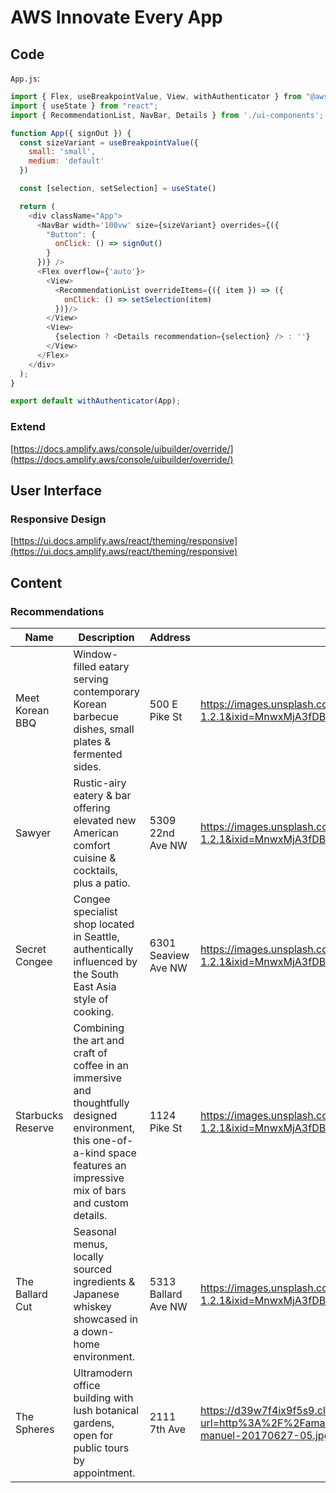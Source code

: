 # AWS Innovate Every App

## Code

`App.js`:

```javascript
import { Flex, useBreakpointValue, View, withAuthenticator } from "@aws-amplify/ui-react";
import { useState } from "react";
import { RecommendationList, NavBar, Details } from './ui-components';

function App({ signOut }) {
  const sizeVariant = useBreakpointValue({
    small: 'small',
    medium: 'default'
  })

  const [selection, setSelection] = useState()

  return (
    <div className="App">
      <NavBar width='100vw' size={sizeVariant} overrides={({
        "Button": {
          onClick: () => signOut()
        }
      })} />
      <Flex overflow={'auto'}>
        <View>
          <RecommendationList overrideItems={({ item }) => ({
            onClick: () => setSelection(item)
          })}/>
        </View>
        <View>
          {selection ? <Details recommendation={selection} /> : ''}
        </View>
      </Flex>
    </div>
  );
}

export default withAuthenticator(App);
```

### Extend

[https://docs.amplify.aws/console/uibuilder/override/](https://docs.amplify.aws/console/uibuilder/override/)

## User Interface

### Responsive Design

[https://ui.docs.amplify.aws/react/theming/responsive](https://ui.docs.amplify.aws/react/theming/responsive)

## Content

### Recommendations

| Name | Description | Address | Cover Image | Credits |
| ---- | ----------- | ------- | ----------- | ------- |
| Meet Korean BBQ | Window-filled eatary serving contemporary Korean barbecue dishes, small plates & fermented sides. | 500 E Pike St | https://images.unsplash.com/photo-1632558610168-8377309e34c7?ixlib=rb-1.2.1&ixid=MnwxMjA3fDB8MHxwaG90by1wYWdlfHx8fGVufDB8fHx8&auto=format&fit=crop&w=1000&q=80 | https://unsplash.com/photos/Fy1DsvIY5Tc |
| Sawyer | Rustic-airy eatery & bar offering elevated new American comfort cuisine & cocktails, plus a patio. | 5309 22nd Ave NW | https://images.unsplash.com/photo-1595295333158-4742f28fbd85?ixlib=rb-1.2.1&ixid=MnwxMjA3fDB8MHxwaG90by1wYWdlfHx8fGVufDB8fHx8&auto=format&fit=crop&w=880&q=80 | https://unsplash.com/photos/17ZU9BPy_Q4 |
| Secret Congee | Congee specialist shop located in Seattle, authentically influenced by the South East Asia style of cooking. | 6301 Seaview Ave NW | https://images.unsplash.com/photo-1653860468845-a53ac4b1059a?ixlib=rb-1.2.1&ixid=MnwxMjA3fDB8MHxwaG90by1wYWdlfHx8fGVufDB8fHx8&auto=format&fit=crop&w=1170&q=80 | https://unsplash.com/photos/wql0slFyg9w |
| Starbucks Reserve | Combining the art and craft of coffee in an immersive and thoughtfully designed environment, this one-of-a-kind space features an impressive mix of bars and custom details. | 1124 Pike St | https://images.unsplash.com/photo-1541167760496-1628856ab772?ixlib=rb-1.2.1&ixid=MnwxMjA3fDB8MHxwaG90by1wYWdlfHx8fGVufDB8fHx8&auto=format&fit=crop&w=1637&q=80 | https://unsplash.com/photos/nzyzAUsbV0M |
| The Ballard Cut | Seasonal menus, locally sourced ingredients & Japanese whiskey showcased in a down-home environment. | 5313 Ballard Ave NW | https://images.unsplash.com/photo-1504674900247-0877df9cc836?ixlib=rb-1.2.1&ixid=MnwxMjA3fDB8MHxwaG90by1wYWdlfHx8fGVufDB8fHx8&auto=format&fit=crop&w=1170&q=80 |  https://unsplash.com/photos/-YHSwy6uqvk |
| The Spheres| Ultramodern office building with lush botanical gardens, open for public tours by appointment. | 2111 7th Ave | https://d39w7f4ix9f5s9.cloudfront.net/dims4/default/1e77595/2147483647/strip/true/crop/6000x4000+0+0/resize/1738x1159!/quality/90/?url=http%3A%2F%2Famazon-blogs-brightspot.s3.amazonaws.com%2Ff4%2F9d%2F38b72dc14625a32f7c33160dc1d7%2Fbahamondez-manuel-20170627-05.jpg | |
